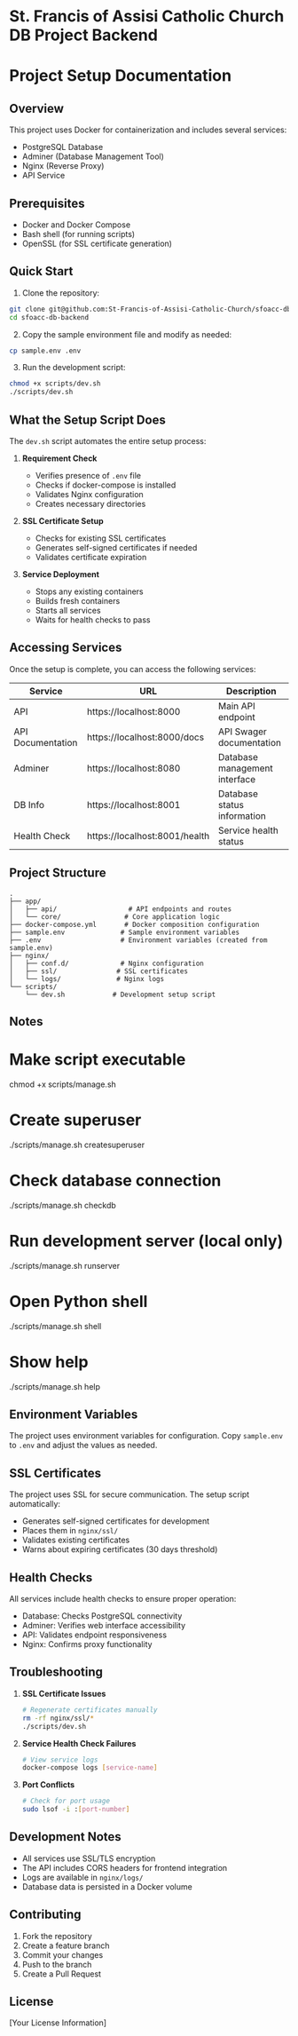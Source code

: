# St. Francis of Assisi Catholic Church DB Project Backend

# Project Setup Documentation

## Overview

This project uses Docker for containerization and includes several services:

- PostgreSQL Database
- Adminer (Database Management Tool)
- Nginx (Reverse Proxy)
- API Service

## Prerequisites

- Docker and Docker Compose
- Bash shell (for running scripts)
- OpenSSL (for SSL certificate generation)

## Quick Start

1. Clone the repository:

```bash
git clone git@github.com:St-Francis-of-Assisi-Catholic-Church/sfoacc-db-backend.git
cd sfoacc-db-backend
```

2. Copy the sample environment file and modify as needed:

```bash
cp sample.env .env
```

3. Run the development script:

```bash
chmod +x scripts/dev.sh
./scripts/dev.sh
```

## What the Setup Script Does

The `dev.sh` script automates the entire setup process:

1. **Requirement Check**

   - Verifies presence of `.env` file
   - Checks if docker-compose is installed
   - Validates Nginx configuration
   - Creates necessary directories

2. **SSL Certificate Setup**

   - Checks for existing SSL certificates
   - Generates self-signed certificates if needed
   - Validates certificate expiration

3. **Service Deployment**
   - Stops any existing containers
   - Builds fresh containers
   - Starts all services
   - Waits for health checks to pass

## Accessing Services

Once the setup is complete, you can access the following services:

| Service           | URL                           | Description                   |
| ----------------- | ----------------------------- | ----------------------------- |
| API               | https://localhost:8000        | Main API endpoint             |
| API Documentation | https://localhost:8000/docs   | API Swager documentation      |
| Adminer           | https://localhost:8080        | Database management interface |
| DB Info           | https://localhost:8001        | Database status information   |
| Health Check      | https://localhost:8001/health | Service health status         |

## Project Structure

```
.
├── app/
│   ├── api/                  # API endpoints and routes
│   └── core/                # Core application logic
├── docker-compose.yml       # Docker composition configuration
├── sample.env              # Sample environment variables
├── .env                    # Environment variables (created from sample.env)
├── nginx/
│   ├── conf.d/             # Nginx configuration
│   ├── ssl/               # SSL certificates
│   └── logs/              # Nginx logs
└── scripts/
    └── dev.sh            # Development setup script
```

## Notes

# Make script executable

chmod +x scripts/manage.sh

# Create superuser

./scripts/manage.sh createsuperuser

# Check database connection

./scripts/manage.sh checkdb

# Run development server (local only)

./scripts/manage.sh runserver

# Open Python shell

./scripts/manage.sh shell

# Show help

./scripts/manage.sh help

## Environment Variables

The project uses environment variables for configuration. Copy `sample.env` to `.env` and adjust the values as needed.

## SSL Certificates

The project uses SSL for secure communication. The setup script automatically:

- Generates self-signed certificates for development
- Places them in `nginx/ssl/`
- Validates existing certificates
- Warns about expiring certificates (30 days threshold)

## Health Checks

All services include health checks to ensure proper operation:

- Database: Checks PostgreSQL connectivity
- Adminer: Verifies web interface accessibility
- API: Validates endpoint responsiveness
- Nginx: Confirms proxy functionality

## Troubleshooting

1. **SSL Certificate Issues**

   ```bash
   # Regenerate certificates manually
   rm -rf nginx/ssl/*
   ./scripts/dev.sh
   ```

2. **Service Health Check Failures**

   ```bash
   # View service logs
   docker-compose logs [service-name]
   ```

3. **Port Conflicts**
   ```bash
   # Check for port usage
   sudo lsof -i :[port-number]
   ```

## Development Notes

- All services use SSL/TLS encryption
- The API includes CORS headers for frontend integration
- Logs are available in `nginx/logs/`
- Database data is persisted in a Docker volume

## Contributing

1. Fork the repository
2. Create a feature branch
3. Commit your changes
4. Push to the branch
5. Create a Pull Request

## License

[Your License Information]
